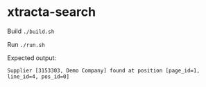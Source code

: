 # xtracta-search

Build 
```./build.sh```

Run 
```./run.sh```

Expected output:

```Supplier [3153303, Demo Company] found at position [page_id=1, line_id=4, pos_id=0]```
